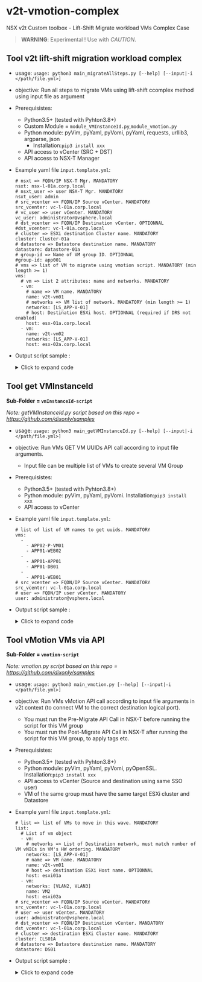 # v2t-vmotion-complex
NSX v2t Custom toolbox - Lift-Shift Migrate workload VMs Complex Case

>**WARNING**: Experimental ! Use with *CAUTION*.

## Tool v2t lift-shift migration workload complex
- usage: `usage: python3 main_migrateAllSteps.py [--help] [--input|-i </path/file.yml>]`
- objective: Run all steps to migrate VMs using lift-shift ccomplex method using input file as argument 
- Prerequisistes:
  - Python3.5+ (tested with Pyhton3.8+)
  - Custom Module = `module_VMInstanceId.py`,`module_vmotion.py` 
  - Python module: pyVim, pyYaml, pyVomi, pyYaml, requests, urllib3, argparse, json 
    - Installation:`pip3 install xxx`
  - API access to vCenter (SRC + DST)
  - API access to NSX-T Manager
- Example yaml file `input.template.yml`:
  ```
  # nsxt => FQDN/IP NSX-T Mgr. MANDATORY
  nsxt: nsx-l-01a.corp.local
  # nsxt_user => user NSX-T Mgr. MANDATORY
  nsxt_user: admin
  # src_vcenter => FQDN/IP Source vCenter. MANDATORY
  src_vcenter: vc-l-01a.corp.local
  # vc_user => user vCenter. MANDATORY
  vc_user: administrator@vsphere.local
  # dst_vcenter => FQDN/IP Destination vCenter. OPTIONNAL
  #dst_vcenter: vc-l-01a.corp.local
  # cluster => ESXi destination Cluster name. MANDATORY
  cluster: Cluster-01a
  # datastore => Datastore destination name. MANDATORY
  datastore: datastore-01a
  # group-id => Name of VM group ID. OPTIONNAL
  #group-id: app001
  # vms => list of VM to migrate using vmotion script. MANDATORY (min length >= 1)
  vms:
    # vm => List 2 attributes: name and networks. MANDATORY
    - vm:
      # name => VM name. MANDATORY
      name: v2t-vm01
      # networks => VM list of network. MANDATORY (min length >= 1)
      networks: [LS_APP-V-01]
      # host: Destination ESXi host. OPTIONNAL (required if DRS not enabled)
      host: esx-01a.corp.local
    - vm:
      name: v2t-vm02
      networks: [LS_APP-V-01]
      host: esx-02a.corp.local
  ```

- Output script sample :
  <details>
    <summary>Click to expand code</summary>
  
    ```
    # python3 main_migrateAllSteps.py -i input.template.yml 
    vCenter user: administrator@vsphere.local
    NSX-T user: admin


    # STEP 1: GET VMs UUID ...
    {'vm_instance_ids': ['503bdc7c-164e-a7d9-a5ce-56667f7c9546', '503b6e21-1a98-7425-4e96-7366c031b2f2'], 'group_id': 3010}
    # STEP 2: NSX-T Pre-Migrate POST API call ...
    <Response [200]>
    # STEP 3: Migrate VMs using vmotion API script ...
    ## VM: v2t-vm01 => Strating vMotion process...
    Connect to vcenter: vc-l-01a.corp.local
    VM v2t-vm01 vm-39058 found
    Destination host esx-01a.corp.local found.
    Destination cluster Cluster-01a found, checking for DRS recommendation...
    Destination datastore  datastore-01a found.
    Searching VCenter for destination network(s)
    Destination network LS_APP-V-01 found.
    Migrating VM v2t-vm01 NIC 0 to destination dvpg dvportgroup-39083 on switch 50 3b 4f 2f ae 40 47 91-be 25 6e 32 b9 4e 92 27....
    Initiating migration of VM v2t-vm01


    Press enter to continue with next VM vMotion migration...

    ## VM: v2t-vm02 => Strating vMotion process...
    Connect to vcenter: vc-l-01a.corp.local
    VM v2t-vm02 vm-39076 found
    Destination host esx-02a.corp.local found.
    Destination cluster Cluster-01a found, checking for DRS recommendation...
    Destination datastore  datastore-01a found.
    Searching VCenter for destination network(s)
    Destination network LS_APP-V-01 found.
    Migrating VM v2t-vm02 NIC 0 to destination dvpg dvportgroup-39083 on switch 50 3b 4f 2f ae 40 47 91-be 25 6e 32 b9 4e 92 27....
    Initiating migration of VM v2t-vm02


    Press enter to continue with next VM vMotion migration...

    WAIT for all vMotion tasks to finish. THEN press enter to continue ...

    # STEP 4: NSX-T Post-Migrate POST API call ...
    <Response [200]>

    ```
      
  </details>
  
## Tool get VMInstanceId
**Sub-Folder = `vmInstanceId-script`**
      
*Note: getVMInstanceId.py script based on this repo = https://github.com/dixonly/samples*

- usage: `usage: python3 main_getVMInstanceId.py [--help] [--input|-i </path/file.yml>]`
- objective: Run VMs GET VM UUIDs API call according to input file arguments. 
  - Input file can be multiple list of VMs to create several VM Group
- Prerequisistes:
  - Python3.5+ (tested with Pyhton3.8+)
  - Python module: pyVim, pyYaml, pyVomi. Installation:`pip3 install xxx`
  - API access to vCenter
- Example yaml file `input.template.yml`:
  ```
  # list of list of VM names to get uuids. MANDATORY
  vms:
    - 
      - APP02-P-VM01
      - APP01-WEB02
    - 
      - APP01-APP01
      - APP01-DB01
    - 
      - APP01-WEB01
  # src_vcenter => FQDN/IP Source vCenter. MANDATORY
  src_vcenter: vc-l-01a.corp.local
  # user => FQDN/IP user vCenter. MANDATORY
  user: administrator@vsphere.local
  ```
- Output script sample :
  <details>
    <summary>Click to expand code</summary>
    
    ```
    # python3 main_getVMInstanceId.py -i input.template.yml 
    user: administrator@vsphere.local
    Password: 


    START GET VMs UUIDS ...

    # Starting GET UUID for VM(s): 'APP02-P-VM01 APP01-WEB02'
    ## DEBUG Command = python3 ./getVMInstanceId.py --sourcevc vc-l-01a.corp.local --user administrator@vsphere.local -p VMware1! --name APP02-P-VM01 APP01-WEB02
    {
        "vm_instance_ids": [
            "503b7ada-9ad9-2a05-e008-9bf648fb120b",
            "503b1250-8a87-e59c-8931-dacff07d90bf"
        ],
        "group_id": 8484
    }
    ## SUCCESS => GET uuid VMs 'APP02-P-VM01 APP01-WEB02'
    ```
    
  </details>
  
## Tool vMotion VMs via API
**Sub-Folder = `vmotion-script`**
  
*Note: vmotion.py script based on this repo = https://github.com/dixonly/samples*

- usage: `usage: python3 main_vmotion.py [--help] [--input|-i </path/file.yml>]`
- objective: Run VMs vMotion API call according to input file arguments in v2t context (to connect VM to the correct destination logical port). 
  - You must run the Pre-Migrate API Call in NSX-T before running the script for this VM group
  - You must run the Post-Migrate API Call in NSX-T after running the script for this VM group, to apply tags etc.
- Prerequisistes:
  - Python3.5+ (tested with Pyhton3.8+)
  - Python module: pyVim, pyYaml, pyVomi, pyOpenSSL. Installation:`pip3 install xxx`
  - API access to vCenter (Source and destination using same SSO user)
  - VM of the same group must have the same target ESXi cluster and Datastore
- Example yaml file `input.template.yml`:
  ```
  # list => list of VMs to move in this wave. MANDATORY
  list:
    # List of vm object
    - vm:
      # networks => List of Destination network, must match number of VM vNICs in VM's HW ordering. MANDATORY
      networks: [LS_APP-V-01]
      # name => VM name. MANDATORY
      name: v2t-vm01
      # host => destination ESXi Host name. OPTIONNAL
      host: esxi01a
    - vm:
      networks: [VLAN2, VLAN3]
      name: VM2
      host: esxi02a
  # src_vcenter => FQDN/IP Source vCenter. MANDATORY
  src_vcenter: vc-l-01a.corp.local
  # user => user vCenter. MANDATORY
  user: administrator@vsphere.local
  # dst_vcenter => FQDN/IP Destination vCenter. MANDATORY
  dst_vcenter: vc-l-01a.corp.local
  # cluster => destination ESXi Cluster name. MANDATORY
  cluster: CLS01A
  # datastore => Datastore destination name. MANDATORY
  datastore: DS01
  ```

- Output script sample :
  <details>
    <summary>Click to expand code</summary>
  
    ```
    python3 main_vmotion.py -i input.template.yml
    user: administrator@vsphere.local
    Password: 


    START VMs vMotion ...

    # Starting vMotion VM 'VM1'
    ## DEBUG Command = python3 vmotion.py --sourcevc vc-l-01a.corp.local --destvc vc-l-01a.corp.local --user administrator@vsphere.local --password VMware1! --cluster CLS01A --datastore DS01 --network LS_APP-V-01 --autovif --name v2t-vm01
    This script is not supported by VMware.  Use at your own risk
    Connect to vcenter: vc-l-01a.corp.local
    VM v2t-vm01 vm-39058 found
    Destination host esx-01a.corp.local found.
    Destination cluster Cluster-01a found, checking for DRS recommendation...
    Destination datastore  datastore-01a found.
    Searching VCenter for destination network(s)
    Destination network LS_APP-V-01 found.
    Migrating VM v2t-vm01 NIC 0 to destination dvpg dvportgroup-39083 on switch 50 3b 4f 2f ae 40 47 91-be 25 6e 32 b9 4e 92 27....
    Initiating migration of VM v2t-vm01

    ...
    ```
  </details>
